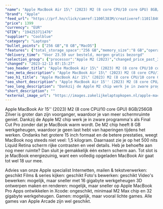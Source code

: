 ```yaml
---
"name": "Apple MacBook Air 15\" (2023) M2 (8 core CPU/10 core GPU) 8GB/256GB Zilver QWERTY"
"brand": "Apple"
"feed_url": "https://prf.hn/click/camref:1100l383M/creativeref:1101l84031/destination:https%3A%2F%2Fwww.coolblue.nl%2Fproduct%2F931398"
"price": 1399
"currency": "EUR"
"GTIN": "194253711476"
"supplier": "Coolblue"
"category": "Laptops"
"bullet_points": ["256 GB","8 GB","MacOS"]
"features": {"total_storage_space":"256 GB","memory_size":"8 GB","operating_system":"MacOS"}
"delivery_time": "Voor 23.59 uur besteld, morgen gratis bezorgd"
"selection_group": {"processor":"Apple M2 (2023)","changed_price_past_3_days":false,"product_family":"MacBook Air"}
"changed": "2023-12-13 07:15:27"
"seo_header_title": "Apple MacBook Air 15\" (2023) M2 (8 core CPU/10 core GPU) 8GB/256GB Zilver QWERTY"
"seo_meta_description": "Apple MacBook Air 15\" (2023) M2 (8 core CPU/10 core GPU) 8GB/256GB Zilver QWERTY"
"seo_h1_title": "Apple MacBook Air 15\" (2023) M2 (8 core CPU/10 core GPU) 8GB/256GB Zilver QWERTY"
"seo_short_description": "Apple MacBook Air 15'' (2023) M2 (8 core CPU/10 core GPU) 8GB/256GB Zilver is groter dan zijn voorganger, waardoor je van meer schermruimte geniet."
"seo_long_description": "Dankzij de Apple M2 chip werk je in zware programma's als Final Cut Pro zonder dat je MacBook warm wordt. De M2 chip heeft 8 GB werkgeheugen, waardoor je geen last hebt van haperingen tijdens het werken. Ondanks het grotere 15 inch formaat en de betere prestaties, weegt MacBook nog steeds niet veel: 1,5 kilogram. Daarnaast zie je op het 500 nits Liquid Retina scherm rijke contrasten en veel details. Heb je behoefte aan nog meer ruimte? Dan sluit je gemakkelijk één extern scherm aan. Tot slot is je MacBook energiezuinig, want een volledig opgeladen MacBook Air gaat tot wel 18 uur mee. \r\n\r\nAdvies van onze Apple specialist\r\nInternetten, mailen & tekstverwerken: geschikt\r\nFilms & series kijken: geschikt\r\nFoto's bewerken: geschikt\r\nVideo's bewerken: mogelijk, maar sneller met 16 gigabyte werkgeheugen\r\n3D ontwerpen maken en renderen: mogelijk, maar sneller op Apple MacBook Pro\r\nApps ontwikkelen in Xcode: ongeschikt, minimaal M2 Max chip en 32 gigabyte werkgeheugen. \r\nGamen: mogelijk, maar vooral lichte games. Alle games van Apple Arcade zijn wel geschikt."
"short_description": ""
"external_image_url": "https://images.zakelijkelaptopkopen.nl/apple-macbook-air-15-2023-m2-8-core-cpu-10-core-gpu-8gb-256gb-zilver-qwerty.webp"
---
```


Apple MacBook Air 15'' (2023) M2 (8 core CPU/10 core GPU) 8GB/256GB Zilver is groter dan zijn voorganger, waardoor je van meer schermruimte geniet. Dankzij de Apple M2 chip werk je in zware programma's als Final Cut Pro zonder dat je MacBook warm wordt. De M2 chip heeft 8 GB werkgeheugen, waardoor je geen last hebt van haperingen tijdens het werken. Ondanks het grotere 15 inch formaat en de betere prestaties, weegt MacBook nog steeds niet veel: 1,5 kilogram. Daarnaast zie je op het 500 nits Liquid Retina scherm rijke contrasten en veel details. Heb je behoefte aan nog meer ruimte? Dan sluit je gemakkelijk één extern scherm aan. Tot slot is je MacBook energiezuinig, want een volledig opgeladen MacBook Air gaat tot wel 18 uur mee.

Advies van onze Apple specialist
Internetten, mailen & tekstverwerken: geschikt
Films & series kijken: geschikt
Foto's bewerken: geschikt
Video's bewerken: mogelijk, maar sneller met 16 gigabyte werkgeheugen
3D ontwerpen maken en renderen: mogelijk, maar sneller op Apple MacBook Pro
Apps ontwikkelen in Xcode: ongeschikt, minimaal M2 Max chip en 32 gigabyte werkgeheugen.
Gamen: mogelijk, maar vooral lichte games. Alle games van Apple Arcade zijn wel geschikt.